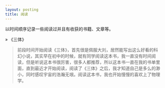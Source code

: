 ```yaml
---
layout: posting
title: 阅读
---
```


以时间顺序记录一些阅读过并且有收获的书籍、文章等。

&raquo; 《三体》

> 前段时间开始阅读《三体》，首先很是佩服大刘，居然能写出这么好看的科幻小说，其实早在初中的时候，就有同学阅读这本书，我一直没有时间阅读，但是听说这本书很厉害，很多人都推荐，所以这本书一直在我的书单里面，直到最近才开始阅读，阅读了《三体》之后，我才知道自己是多么的渺小，同时感叹宇宙的浩瀚无垠。阅读这本书，我也开始慢慢的喜欢上了物理学。